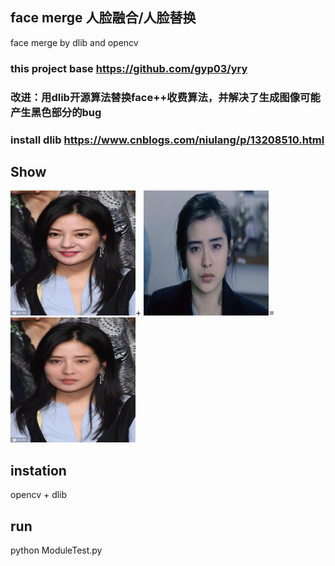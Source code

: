 ## face merge 人脸融合/人脸替换
face merge by dlib and opencv
### this project base https://github.com/gyp03/yry 
### 改进：用dlib开源算法替换face++收费算法，并解决了生成图像可能产生黑色部分的bug 
### install dlib https://www.cnblogs.com/niulang/p/13208510.html
## Show
<img src="https://github.com/yfq512/changeface/blob/master/images/1.jpg" width="200" height="200" >+
<img src="https://github.com/yfq512/changeface/blob/master/images/2.jpg" width="200" height="200" >=
<img src="https://github.com/yfq512/changeface/blob/master/images/output.jpg" width="200" height="200" >
## instation
opencv + dlib
## run
python ModuleTest.py
